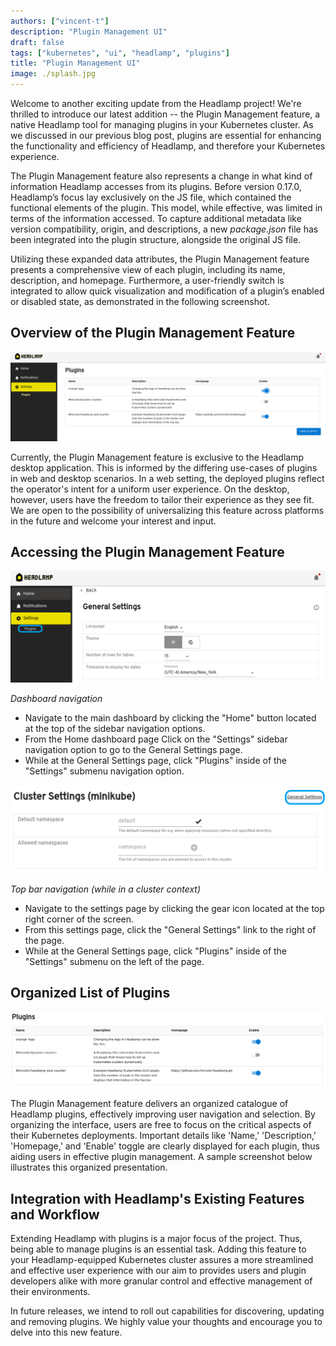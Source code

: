 ```yaml
---
authors: ["vincent-t"]
description: "Plugin Management UI"
draft: false
tags: ["kubernetes", "ui", "headlamp", "plugins"]
title: "Plugin Management UI"
image: ./splash.jpg
---
```


Welcome to another exciting update from the Headlamp project! We're thrilled to introduce
our latest addition -- the Plugin Management feature, a native Headlamp tool for managing
plugins in your Kubernetes cluster. As we discussed in our previous blog post, plugins are
essential for enhancing the functionality and efficiency of Headlamp, and therefore your
Kubernetes experience.

<!--truncate-->

The Plugin Management feature also represents a change in what kind of information
Headlamp accesses from its plugins. Before version 0.17.0, Headlamp’s focus lay
exclusively on the JS file, which contained the functional elements of the plugin. This
model, while effective, was limited in terms of the information accessed. To capture
additional metadata like version compatibility, origin, and descriptions, a new
_package.json_ file has been integrated into the plugin structure, alongside the original
JS file.

Utilizing these expanded data attributes, the Plugin Management feature presents a
comprehensive view of each plugin, including its name, description, and homepage.
Furthermore, a user-friendly switch is integrated to allow quick visualization and
modification of a plugin’s enabled or disabled state, as demonstrated in the following
screenshot.

## Overview of the Plugin Management Feature

![Screenshot of plugin management overview](./overview.png)

Currently, the Plugin Management feature is exclusive to the Headlamp desktop application.
This is informed by the differing use-cases of plugins in web and desktop scenarios. In a
web setting, the deployed plugins reflect the operator's intent for a uniform user
experience. On the desktop, however, users have the freedom to tailor their experience as
they see fit. We are open to the possibility of universalizing this feature across
platforms in the future and welcome your interest and input.

## Accessing the Plugin Management Feature

![Screenshot of the general settings](./settings.png)

_Dashboard navigation_

- Navigate to the main dashboard by clicking the "Home" button located at the top of the
  sidebar navigation options.
- From the Home dashboard page Click on the "Settings" sidebar navigation option to go to
  the General Settings page.
- While at the General Settings page, click "Plugins" inside of the "Settings" submenu
  navigation option.

![Screenshot of the cluster settings](./cluster-settings.png)

_Top bar navigation (while in a cluster context)_

- Navigate to the settings page by clicking the gear icon located at the top right corner
  of the screen.
- From this settings page, click the "General Settings" link to the right of the page.
- While at the General Settings page, click "Plugins" inside of the "Settings" submenu on
  the left of the page.

## Organized List of Plugins

![Screenshot of the plugin management view](./overview-2.png)

The Plugin Management feature delivers an organized catalogue of Headlamp plugins,
effectively improving user navigation and selection. By organizing the interface, users
are free to focus on the critical aspects of their Kubernetes deployments. Important
details like 'Name,' 'Description,' 'Homepage,' and 'Enable' toggle are clearly displayed
for each plugin, thus aiding users in effective plugin management. A sample screenshot
below illustrates this organized presentation.

## Integration with Headlamp's Existing Features and Workflow

Extending Headlamp with plugins is a major focus of the project. Thus, being able
to manage plugins is an essential task. Adding this feature to your Headlamp-equipped
Kubernetes cluster assures a more streamlined and effective user experience with our aim
to provides users and plugin developers alike with more granular control and effective
management of their environments.

In future releases, we intend to roll out capabilities for discovering, updating and
removing plugins. We highly value your thoughts and encourage you to delve into this new
feature.
